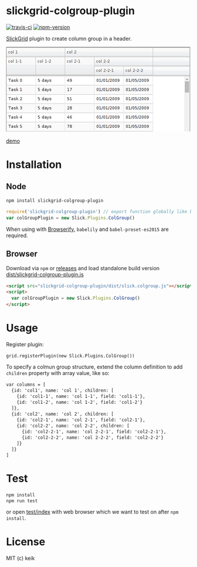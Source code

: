 # slickgrid-colgroup-plugin

[![travis-ci](https://img.shields.io/travis/keik/slickgrid-colgroup-plugin.svg?style=flat-square)](https://travis-ci.org/keik/slickgrid-colgroup-plugin)
[![npm-version](https://img.shields.io/npm/v/slickgrid-colgroup-plugin.svg?style=flat-square)](https://npmjs.org/package/slickgrid-colgroup-plugin)

[SlickGrid](https://github.com/mleibman/SlickGrid) plugin to create column group in a header.

![](https://github.com/keik/slickgrid-colgroup-plugin/raw/master/screenshots/screenshot.png)

[demo](http://keik.github.io/slickgrid-colgroup-plugin/examples/)


# Installation

## Node

```
npm install slickgrid-colgroup-plugin
```

```javascript
require('slickgrid-colgroup-plugin') // export function globally like below
var colGroupPlugin = new Slick.Plugins.ColGroup()
```

When using with [Browserify](https://github.com/substack/node-browserify), `babelily` and `babel-preset-es2015` are required.


## Browser

Download via `npm` or [releases](https://github.com/keik/slickgrid-colgroup-plugin/releases) and load standalone build version [dist/slickgrid-colgroup-plugin.js](./dist/slick.colgroup.js)

```html
<script src="slickgrid-colgroup-plugin/dist/slick.colgroup.js"></script>
<script>
  var colGroupPlugin = new Slick.Plugins.ColGroup()
</script>
```


# Usage

Register plugin:

```
grid.registerPlugin(new Slick.Plugins.ColGroup())
```

To specify a colmun group structure, extend the column definition to add `children` property with array value, like so:

```
var columns = [
  {id: 'col1', name: 'col 1', children: [
    {id: 'col1-1', name: 'col 1-1', field: 'col1-1'},
    {id: 'col1-2', name: 'col 1-2', field: 'col1-2'}
  ]},
  {id: 'col2', name: 'col 2', children: [
    {id: 'col2-1', name: 'col 2-1', field: 'col2-1'},
    {id: 'col2-2', name: 'col 2-2', children: [
      {id: 'col2-2-1', name: 'col 2-2-1', field: 'col2-2-1'},
      {id: 'col2-2-2', name: 'col 2-2-2', field: 'col2-2-2'}
    ]}
  ]}
]
```


# Test

```
npm install
npm run test
```

or open [test/index](./test/index.html) with web browser which we want to test on after `npm install`.


# License

MIT (c) keik

